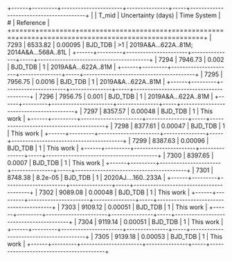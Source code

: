 +------+---------+----------------------+---------------+-----+----------------------------------------+
|      |   T_mid |   Uncertainty (days) | Time System   | #   | Reference                              |
+======+=========+======================+===============+=====+========================================+
| 7293 | 6533.82 |              0.00095 | BJD_TDB       | >1  | 2019A&A…622A..81M; 2014A&A...568A..81L |
+------+---------+----------------------+---------------+-----+----------------------------------------+
| 7294 | 7946.73 |              0.002   | BJD_TDB       | 1   | 2019A&A...622A..81M                    |
+------+---------+----------------------+---------------+-----+----------------------------------------+
| 7295 | 7956.75 |              0.0016  | BJD_TDB       | 1   | 2019A&A...622A..81M                    |
+------+---------+----------------------+---------------+-----+----------------------------------------+
| 7296 | 7956.75 |              0.001   | BJD_TDB       | 1   | 2019A&A...622A..81M                    |
+------+---------+----------------------+---------------+-----+----------------------------------------+
| 7297 | 8357.57 |              0.00048 | BJD_TDB       | 1   | This work                              |
+------+---------+----------------------+---------------+-----+----------------------------------------+
| 7298 | 8377.61 |              0.00047 | BJD_TDB       | 1   | This work                              |
+------+---------+----------------------+---------------+-----+----------------------------------------+
| 7299 | 8387.63 |              0.00096 | BJD_TDB       | 1   | This work                              |
+------+---------+----------------------+---------------+-----+----------------------------------------+
| 7300 | 8397.65 |              0.0007  | BJD_TDB       | 1   | This work                              |
+------+---------+----------------------+---------------+-----+----------------------------------------+
| 7301 | 8748.38 |              8.2e-05 | BJD_TDB       | 1   | 2020AJ....160..233A                    |
+------+---------+----------------------+---------------+-----+----------------------------------------+
| 7302 | 9089.08 |              0.00048 | BJD_TDB       | 1   | This work                              |
+------+---------+----------------------+---------------+-----+----------------------------------------+
| 7303 | 9109.12 |              0.00051 | BJD_TDB       | 1   | This work                              |
+------+---------+----------------------+---------------+-----+----------------------------------------+
| 7304 | 9119.14 |              0.00051 | BJD_TDB       | 1   | This work                              |
+------+---------+----------------------+---------------+-----+----------------------------------------+
| 7305 | 9139.18 |              0.00053 | BJD_TDB       | 1   | This work                              |
+------+---------+----------------------+---------------+-----+----------------------------------------+